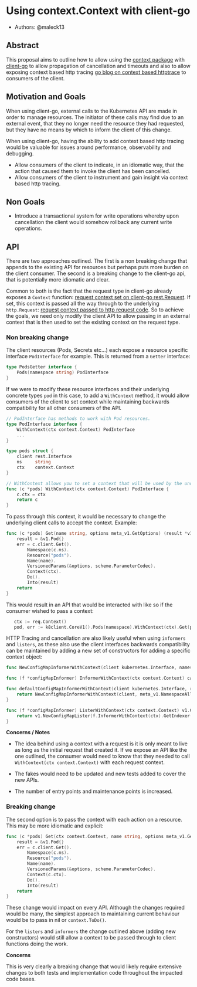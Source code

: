 # Using context.Context with client-go

* Authors: @maleck13

## Abstract

This proposal aims to outline how to allow using the [context package](https://golang.org/pkg/context/) with [client-go](https://github.com/kubernetes/client-go) to allow propagation of cancellation and timeouts 
and also to allow exposing context based http tracing [go blog on context based httptrace](https://blog.golang.org/http-tracing) to consumers of the client.

## Motivation and Goals

When using client-go, external calls to the Kubernetes API are made in order to manage resources. The initiator of these calls may find due to an external event, 
that they no longer need the resource they had requested, but they have no means by which to inform the client of this change. 

When using client-go, having the ability to add context based http tracing would be valuable for issues around performance, observability and debugging. 

- Allow consumers of the client to indicate, in an idiomatic way, that the action that caused them to invoke the client has been cancelled.
- Allow consumers of the client to instrument and gain insight via context based http tracing.

## Non Goals

- Introduce a transactional system for write operations whereby upon cancellation the client would somehow rollback any current write operations.

## API

There are two approaches outlined. The first is a non breaking change that appends to the existing API for resources but perhaps puts more burden on the client consumer. 
The second is a breaking change to the client-go api, that is potentially more idiomatic and clear.
 
Common to both is the fact that the request type in client-go  already exposes a ```Context```  function: [request context set on client-go rest.Request](https://github.com/kubernetes/client-go/blob/master/rest/request.go#L393). 
If set, this context is passed all the way through to the underlying ```http.Request```: [request context passed to http request code](https://github.com/kubernetes/client-go/blob/master/rest/request.go#L484). 
So to achieve the goals, we need only modify the client API to allow passing in an external context that is then used to set the existing context on the request type.

### Non breaking change

The client resources (Pods, Secrets etc...) each expose a resource specific interface ```PodInterface``` for example. This is returned from a ```Getter``` interface:

```go
type PodsGetter interface {
	Pods(namespace string) PodInterface
}
``` 

If we were to modify these resource interfaces and their underlying concrete types ```pod``` in this case, to add a ```WithContext``` method, it would allow consumers of the client to set context while maintaining backwards compatibility for all other consumers of the API.

```go
// PodInterface has methods to work with Pod resources.
type PodInterface interface {
  	WithContext(ctx context.Context) PodInterface
    ...
}

type pods struct {
	client rest.Interface
	ns     string
	ctx    context.Context
}

// WithContext allows you to set a context that will be used by the underlying http request
func (c *pods) WithContext(ctx context.Context) PodInterface {
  	c.ctx = ctx
  	return c
}

```

To pass through this context, it would be necessary to change the underlying client calls to accept the context. Example:

```go 
func (c *pods) Get(name string, options meta_v1.GetOptions) (result *v1.Pod, err error) {
	result = &v1.Pod{}
	err = c.client.Get().
		Namespace(c.ns).
		Resource("pods").
		Name(name).
		VersionedParams(&options, scheme.ParameterCodec).
		Context(ctx).
		Do().
		Into(result)
	return
}
```

This would result in an API that would be interacted with like so if the consumer wished to pass a context:
```go  
   ctx := req.Context()
   pod, err := k8client.CoreV1().Pods(namespace).WithContext(ctx).Get(podName, ...)
```


HTTP Tracing and cancellation are also likely useful when using ```informers``` and ```listers```, as these also use the client interfaces backwards compatibility can be maintained by adding a new set of constructors for adding a
specific context object:

```go
func NewConfigMapInformerWithContext(client kubernetes.Interface, namespace string, resyncPeriod time.Duration, indexers cache.Indexers, ctx context.Context) cache.SharedIndexInformer {}

func (f *configMapInformer) InformerWithContext(ctx context.Context) cache.SharedIndexInformer {}

func defaultConfigMapInformerWithContext(client kubernetes.Interface, resyncPeriod time.Duration, ctx context.Context) cache.SharedIndexInformer {
	return NewConfigMapInformerWithContext(client, meta_v1.NamespaceAll, resyncPeriod, cache.Indexers{cache.NamespaceIndex: cache.MetaNamespaceIndexFunc},ctx)
}

func (f *configMapInformer) ListerWithContext(ctx context.Context) v1.ConfigMapLister {
	return v1.NewConfigMapLister(f.InformerWithContext(ctx).GetIndexer())
}
```

**Concerns / Notes**
- The idea behind using a context with a request is it is only meant to live as long as the initial request that created it. If we expose an API like the one outlined, the consumer would need to know that they needed to call
```WithContext(ctx context.Context)``` with each request context.

- The fakes would need to be updated and new tests added to cover the new APIs.

- The number of entry points and maintenance points is increased. 

### Breaking change

The second option is to pass the context with each action on a resource. This may be more idiomatic and explicit: 

```go 
func (c *pods) Get(ctx context.Context, name string, options meta_v1.GetOptions) (result *v1.Pod, err error) {
	result = &v1.Pod{}
	err = c.client.Get().
		Namespace(c.ns).
		Resource("pods").
		Name(name).
		VersionedParams(&options, scheme.ParameterCodec).
		Context(c.ctx).
		Do().
		Into(result)
	return
}
```

These change would impact on every API. Although the changes required would be many, the simplest approach to maintaining current behaviour would be to pass in nil or ```context.ToDo()```.

For the ```listers``` and ```informers``` the change outlined above (adding new constructors) would still allow a context to be passed through to client functions doing the work.

**Concerns**

This is very clearly a breaking change that would likely require extensive changes to both tests and implementation code throughout the impacted code bases.

